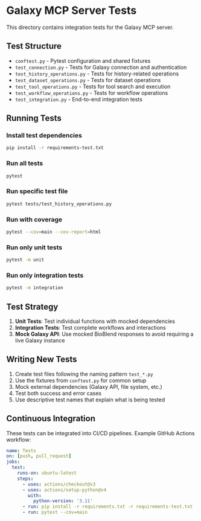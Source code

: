 # Galaxy MCP Server Tests

This directory contains integration tests for the Galaxy MCP server.

## Test Structure

- `conftest.py` - Pytest configuration and shared fixtures
- `test_connection.py` - Tests for Galaxy connection and authentication
- `test_history_operations.py` - Tests for history-related operations
- `test_dataset_operations.py` - Tests for dataset operations
- `test_tool_operations.py` - Tests for tool search and execution
- `test_workflow_operations.py` - Tests for workflow operations
- `test_integration.py` - End-to-end integration tests

## Running Tests

### Install test dependencies
```bash
pip install -r requirements-test.txt
```

### Run all tests
```bash
pytest
```

### Run specific test file
```bash
pytest tests/test_history_operations.py
```

### Run with coverage
```bash
pytest --cov=main --cov-report=html
```

### Run only unit tests
```bash
pytest -m unit
```

### Run only integration tests
```bash
pytest -m integration
```

## Test Strategy

1. **Unit Tests**: Test individual functions with mocked dependencies
2. **Integration Tests**: Test complete workflows and interactions
3. **Mock Galaxy API**: Use mocked BioBlend responses to avoid requiring a live Galaxy instance

## Writing New Tests

1. Create test files following the naming pattern `test_*.py`
2. Use the fixtures from `conftest.py` for common setup
3. Mock external dependencies (Galaxy API, file system, etc.)
4. Test both success and error cases
5. Use descriptive test names that explain what is being tested

## Continuous Integration

These tests can be integrated into CI/CD pipelines. Example GitHub Actions workflow:

```yaml
name: Tests
on: [push, pull_request]
jobs:
  test:
    runs-on: ubuntu-latest
    steps:
      - uses: actions/checkout@v3
      - uses: actions/setup-python@v4
        with:
          python-version: '3.11'
      - run: pip install -r requirements.txt -r requirements-test.txt
      - run: pytest --cov=main
```